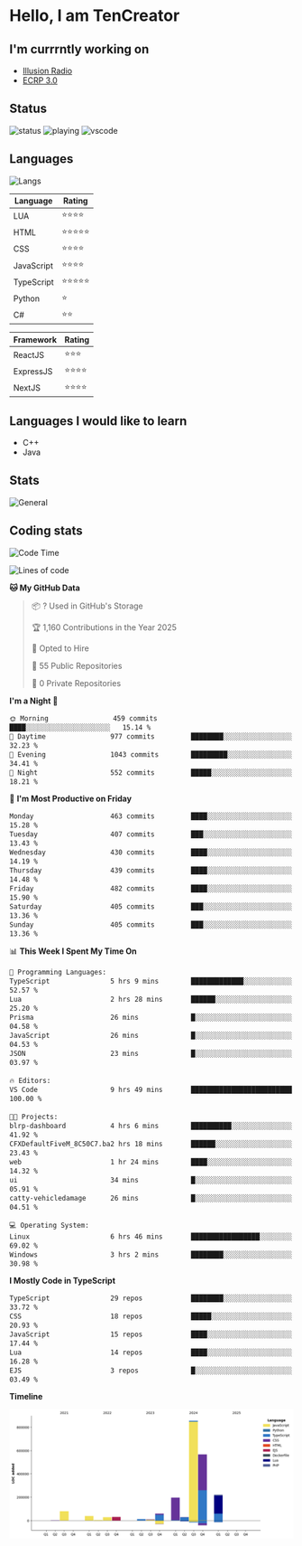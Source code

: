 # Hello, I am TenCreator

## I'm currrntly working on
- [Illusion Radio](https://illusionradio.co.uk/)
- [ECRP 3.0](http://github.com/Emerald-Coast-Roleplay/)

## Status
![status](https://api.statusbadges.me/badge/status/518334475038359555?simple=true&style=for-the-badge)
![playing](https://api.statusbadges.me/badge/playing/518334475038359555?style=for-the-badge)
![vscode](https://api.statusbadges.me/badge/vscode/518334475038359555?style=for-the-badge)

## Languages
![Langs](https://github-readme-stats.vercel.app/api/top-langs/?username=tencreator&layout=compact&theme=radical)


|Language|Rating|
|--------|------|
|LUA|⭐️⭐️⭐️⭐️|
|HTML|⭐️⭐️⭐️⭐️⭐️|
|CSS|⭐️⭐️⭐️⭐️|
|JavaScript|⭐️⭐️⭐️⭐️|
|TypeScript|⭐️⭐️⭐️⭐️⭐️|
|Python|⭐️|
|C#|⭐️⭐️ |

|Framework|Rating|
|--------|------|
|ReactJS|⭐️⭐️⭐|
|ExpressJS|⭐️⭐️⭐️⭐️|
|NextJS|⭐️⭐️⭐⭐️|

## Languages I would like to learn
- C++
- Java

## Stats
![General](https://github-readme-stats.vercel.app/api?username=tencreator&show_icons=true&theme=radical)

## Coding stats

<!--START_SECTION:waka-->
![Code Time](http://img.shields.io/badge/Code%20Time-494%20hrs%2055%20mins-blue)

![Lines of code](https://img.shields.io/badge/From%20Hello%20World%20I%27ve%20Written-2.1%20million%20lines%20of%20code-blue)

**🐱 My GitHub Data** 

> 📦 ? Used in GitHub's Storage 
 > 
> 🏆 1,160 Contributions in the Year 2025
 > 
> 💼 Opted to Hire
 > 
> 📜 55 Public Repositories 
 > 
> 🔑 0 Private Repositories 
 > 
**I'm a Night 🦉** 

```text
🌞 Morning                459 commits         ████░░░░░░░░░░░░░░░░░░░░░   15.14 % 
🌆 Daytime                977 commits         ████████░░░░░░░░░░░░░░░░░   32.23 % 
🌃 Evening                1043 commits        █████████░░░░░░░░░░░░░░░░   34.41 % 
🌙 Night                  552 commits         █████░░░░░░░░░░░░░░░░░░░░   18.21 % 
```
📅 **I'm Most Productive on Friday** 

```text
Monday                   463 commits         ████░░░░░░░░░░░░░░░░░░░░░   15.28 % 
Tuesday                  407 commits         ███░░░░░░░░░░░░░░░░░░░░░░   13.43 % 
Wednesday                430 commits         ████░░░░░░░░░░░░░░░░░░░░░   14.19 % 
Thursday                 439 commits         ████░░░░░░░░░░░░░░░░░░░░░   14.48 % 
Friday                   482 commits         ████░░░░░░░░░░░░░░░░░░░░░   15.90 % 
Saturday                 405 commits         ███░░░░░░░░░░░░░░░░░░░░░░   13.36 % 
Sunday                   405 commits         ███░░░░░░░░░░░░░░░░░░░░░░   13.36 % 
```


📊 **This Week I Spent My Time On** 

```text
💬 Programming Languages: 
TypeScript               5 hrs 9 mins        █████████████░░░░░░░░░░░░   52.57 % 
Lua                      2 hrs 28 mins       ██████░░░░░░░░░░░░░░░░░░░   25.20 % 
Prisma                   26 mins             █░░░░░░░░░░░░░░░░░░░░░░░░   04.58 % 
JavaScript               26 mins             █░░░░░░░░░░░░░░░░░░░░░░░░   04.53 % 
JSON                     23 mins             █░░░░░░░░░░░░░░░░░░░░░░░░   03.97 % 

🔥 Editors: 
VS Code                  9 hrs 49 mins       █████████████████████████   100.00 % 

🐱‍💻 Projects: 
blrp-dashboard           4 hrs 6 mins        ██████████░░░░░░░░░░░░░░░   41.92 % 
CFXDefaultFiveM_8C50C7.ba2 hrs 18 mins       ██████░░░░░░░░░░░░░░░░░░░   23.43 % 
web                      1 hr 24 mins        ████░░░░░░░░░░░░░░░░░░░░░   14.32 % 
ui                       34 mins             █░░░░░░░░░░░░░░░░░░░░░░░░   05.91 % 
catty-vehicledamage      26 mins             █░░░░░░░░░░░░░░░░░░░░░░░░   04.51 % 

💻 Operating System: 
Linux                    6 hrs 46 mins       █████████████████░░░░░░░░   69.02 % 
Windows                  3 hrs 2 mins        ████████░░░░░░░░░░░░░░░░░   30.98 % 
```

**I Mostly Code in TypeScript** 

```text
TypeScript               29 repos            ████████░░░░░░░░░░░░░░░░░   33.72 % 
CSS                      18 repos            █████░░░░░░░░░░░░░░░░░░░░   20.93 % 
JavaScript               15 repos            ████░░░░░░░░░░░░░░░░░░░░░   17.44 % 
Lua                      14 repos            ████░░░░░░░░░░░░░░░░░░░░░   16.28 % 
EJS                      3 repos             █░░░░░░░░░░░░░░░░░░░░░░░░   03.49 % 
```



**Timeline**

![Lines of Code chart](https://raw.githubusercontent.com/tencreator/tencreator/main/assets/bar_graph.png)


<!--END_SECTION:waka-->
